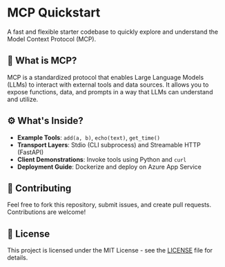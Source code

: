 # MCP Quickstart

A fast and flexible starter codebase to quickly explore and understand the Model Context Protocol (MCP).

## 🚀 What is MCP?

MCP is a standardized protocol that enables Large Language Models (LLMs) to interact with external tools and data sources. It allows you to expose functions, data, and prompts in a way that LLMs can understand and utilize.

## ⚙️ What's Inside?

- **Example Tools**: `add(a, b)`, `echo(text)`, `get_time()`
- **Transport Layers**: Stdio (CLI subprocess) and Streamable HTTP (FastAPI)
- **Client Demonstrations**: Invoke tools using Python and `curl`
- **Deployment Guide**: Dockerize and deploy on Azure App Service

## 🤝 Contributing

Feel free to fork this repository, submit issues, and create pull requests. Contributions are welcome!

## 📄 License

This project is licensed under the MIT License - see the [LICENSE](LICENSE) file for details.
